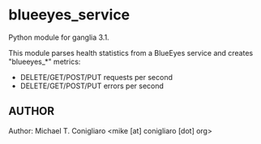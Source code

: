 blueeyes_service
===============

Python module for ganglia 3.1.

This module parses health statistics from a BlueEyes service and creates
"blueeyes_*" metrics:

 * DELETE/GET/POST/PUT requests per second
 * DELETE/GET/POST/PUT errors per second

## AUTHOR

Author: Michael T. Conigliaro &lt;mike [at] conigliaro [dot] org&gt;
